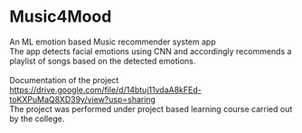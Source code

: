 # Music4Mood
An ML emotion based Music recommender system app<br>
The app detects facial emotions using CNN and accordingly recommends a playlist of songs based on the detected emotions.
<br><br>
Documentation of the project
https://drive.google.com/file/d/14btuj11vdaA8kFEd-toKXPuMaQ8XD39y/view?usp=sharing
<br>
The project was performed under project based learning course carried out by the college.

